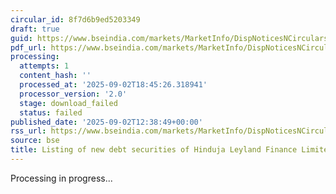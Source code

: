 ```yaml
---
circular_id: 8f7d6b9ed5203349
draft: true
guid: https://www.bseindia.com/markets/MarketInfo/DispNoticesNCirculars.aspx?Noticeid={125A316C-FABC-4B99-ADCD-59BE72E02DA4}&noticeno=20250902-25&dt=09/02/2025&icount=25&totcount=59&flag=0
pdf_url: https://www.bseindia.com/markets/MarketInfo/DispNoticesNCirculars.aspx?Noticeid={125A316C-FABC-4B99-ADCD-59BE72E02DA4}&noticeno=20250902-25&dt=09/02/2025&icount=25&totcount=59&flag=0
processing:
  attempts: 1
  content_hash: ''
  processed_at: '2025-09-02T18:45:26.318941'
  processor_version: '2.0'
  stage: download_failed
  status: failed
published_date: '2025-09-02T12:38:49+00:00'
rss_url: https://www.bseindia.com/markets/MarketInfo/DispNoticesNCirculars.aspx?Noticeid={125A316C-FABC-4B99-ADCD-59BE72E02DA4}&noticeno=20250902-25&dt=09/02/2025&icount=25&totcount=59&flag=0
source: bse
title: Listing of new debt securities of Hinduja Leyland Finance Limited
---
```


Processing in progress...